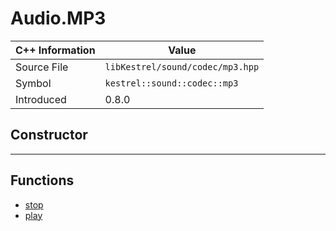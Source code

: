 
# Audio.MP3

| C++ Information | Value |
| --- | --- |
| Source File | `libKestrel/sound/codec/mp3.hpp` |
| Symbol | `kestrel::sound::codec::mp3` |
| Introduced | 0.8.0 |

## Constructor

---

## Functions

 - [stop](stop.md)
 - [play](play.md)

